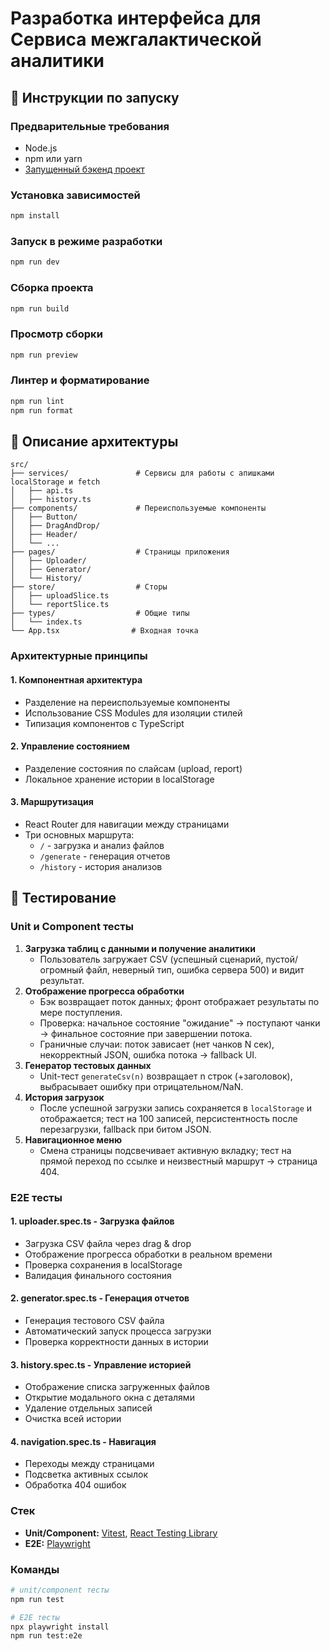 # Разработка интерфейса для Сервиса межгалактической аналитики

## 🚀 Инструкции по запуску

### Предварительные требования

- Node.js
- npm или yarn
- [Запущенный бэкенд проект](https://github.com/etozhenerk/shri2025-back)

### Установка зависимостей

```bash
npm install
```

### Запуск в режиме разработки

```bash
npm run dev
```

### Сборка проекта

```bash
npm run build
```

### Просмотр сборки

```bash
npm run preview
```

### Линтер и форматирование

```bash
npm run lint
npm run format
```

## 🍰 Описание архитектуры

```
src/
├── services/               # Сервисы для работы с апишками localStorage и fetch
│   ├── api.ts            
│   ├── history.ts            
├── components/             # Переиспользуемые компоненты
│   ├── Button/            
│   ├── DragAndDrop/       
│   ├── Header/
│   └── ...                
├── pages/                  # Страницы приложения
│   ├── Uploader/          
│   ├── Generator/         
│   └── History/           
├── store/                  # Сторы
│   ├── uploadSlice.ts     
│   └── reportSlice.ts
├── types/                  # Общие типы
│   └── index.ts
└── App.tsx                # Входная точка
```

### Архитектурные принципы

#### 1. Компонентная архитектура

- Разделение на переиспользуемые компоненты
- Использование CSS Modules для изоляции стилей
- Типизация компонентов с TypeScript

#### 2. Управление состоянием

- Разделение состояния по слайсам (upload, report)
- Локальное хранение истории в localStorage

#### 3. Маршрутизация

- React Router для навигации между страницами
- Три основных маршрута:
  - `/` - загрузка и анализ файлов
  - `/generate` - генерация отчетов
  - `/history` - история анализов

## 🧪 Тестирование

### Unit и Component тесты

1. **Загрузка таблиц с данными и получение аналитики**
   - Пользователь загружает CSV (успешный сценарий, пустой/огромный файл, неверный тип, ошибка сервера 500) и видит результат.
2. **Отображение прогресса обработки**
   - Бэк возвращает поток данных; фронт отображает результаты по мере поступления.
   - Проверка: начальное состояние "ожидание" → поступают чанки → финальное состояние при завершении потока.
   - Граничные случаи: поток зависает (нет чанков N сек), некорректный JSON, ошибка потока → fallback UI.
3. **Генератор тестовых данных**
   - Unit-тест `generateCsv(n)` возвращает n строк (+заголовок), выбрасывает ошибку при отрицательном/NaN.
4. **История загрузок**
   - После успешной загрузки запись сохраняется в `localStorage` и отображается; тест на 100 записей, персистентность после перезагрузки, fallback при битом JSON.
5. **Навигационное меню**
   - Смена страницы подсвечивает активную вкладку; тест на прямой переход по ссылке и неизвестный маршрут → страница 404.

### E2E тесты

#### 1. **uploader.spec.ts** - Загрузка файлов
- Загрузка CSV файла через drag & drop
- Отображение прогресса обработки в реальном времени
- Проверка сохранения в localStorage
- Валидация финального состояния

#### 2. **generator.spec.ts** - Генерация отчетов
- Генерация тестового CSV файла
- Автоматический запуск процесса загрузки
- Проверка корректности данных в истории

#### 3. **history.spec.ts** - Управление историей
- Отображение списка загруженных файлов
- Открытие модального окна с деталями
- Удаление отдельных записей
- Очистка всей истории

#### 4. **navigation.spec.ts** - Навигация
- Переходы между страницами
- Подсветка активных ссылок
- Обработка 404 ошибок

### Стек
- **Unit/Component:** [Vitest](https://vitest.dev/), [React Testing Library](https://testing-library.com/docs/react-testing-library/intro/)
- **E2E:** [Playwright](https://playwright.dev/)

### Команды

```sh
# unit/component тесты
npm run test

# E2E тесты
npx playwright install
npm run test:e2e
```